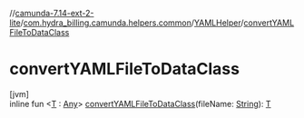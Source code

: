 //[camunda-7.14-ext-2-lite](../../../index.md)/[com.hydra_billing.camunda.helpers.common](../index.md)/[YAMLHelper](index.md)/[convertYAMLFileToDataClass](convert-y-a-m-l-file-to-data-class.md)

# convertYAMLFileToDataClass

[jvm]\
inline fun <[T](convert-y-a-m-l-file-to-data-class.md) : [Any](https://kotlinlang.org/api/latest/jvm/stdlib/kotlin/-any/index.html)> [convertYAMLFileToDataClass](convert-y-a-m-l-file-to-data-class.md)(fileName: [String](https://kotlinlang.org/api/latest/jvm/stdlib/kotlin/-string/index.html)): [T](convert-y-a-m-l-file-to-data-class.md)

